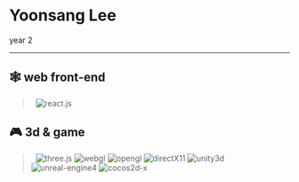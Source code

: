 # Yoonsang Lee

year 2

---

## 🕸️ web front-end

> &nbsp;
> ![react.js][react.js-badge]
> &nbsp;

## 🎮 3d & game

> &nbsp;
> ![three.js][three.js-badge] ![webgl][webgl-badge] ![opengl][opengl-badge] ![directX11][directx11-badge]
> ![unity3d][unity3d-badge] ![unreal-engine4][unreal-engine4-badge] ![cocos2d-x][cocos2d-x-badge]
> &nbsp;

<!-- --- -->

<!-- ## Stats -->

<!-- ![olcw78's github stats][github-stats] -->

<!-- --- -->

<!-- ## Hits  -->
<!-- ![Hits][hits-link] -->

<!-- --- -->

<!-- Contacts -->
[mail-link]: https://img.shields.io/badge/protonmail-8B89CC?style=flat-square&badge=Protonmail&badgeColor=white&link=mailto:highp0912@pm.me

<!-- Résumé link -->
[resume-in-korean]: https://www.notion.so/0d936c807bdd4cdeb0a5c420ecaa7da5

<!-- language -->
[javascript-badge]: https://img.shields.io/badge/javascript-F7DF1E?logo=javascript&logoColor=white "javascript badge alt"
[typescript-badge]: https://img.shields.io/badge/typescript-3178C6?logo=typescript&logoColor=white "typescript badge alt"
[c-badge]: https://img.shields.io/badge/C-A8B9CC "c badge alt"
[c++-badge]: https://img.shields.io/badge/C++-00599C "c++ badge alt" 
[c#-badge]: https://img.shields.io/badge/csharp-239120 "c# badge alt"

<!-- skill: web front-end -->
[react.js-badge]: https://img.shields.io/badge/react-61DAFB?logo=react&logoColor=white "react.js badge alt"
[next.js-badge]: https://img.shields.io/badge/next-61DAFB?logo=next&logoColor=white "next.js badge alt"

<!-- skill: web back-end -->
[node.js-badge]: https://img.shields.io/badge/node.js-339933?badge=node.js&badgeColor=white "node.js badge alt"
[express.js-badge]: https://img.shields.io/badge/express.js-000000?badge=express&badgeColor=white "express.js badge alt"

<!-- skill: mobile app front-end -->
[react-native-badge]: https://img.shields.io/badge/reactnative-61DAFB?logo=react&logoColor=white "react-native badge alt"

<!-- skill: 3d & game -->
[three.js-badge]: https://img.shields.io/badge/three.js-000000?badge=three.js&badgeColor=white "three.js badge alt"
[webgl-badge]: https://img.shields.io/badge/webGL-990000?&logo=webgl&logoColor=white "webgl badge alt"
[opengl-badge]: https://img.shields.io/badge/openGL-5586A4?&logo=opengl&logoColor=white "opengl badge alt"
[directx11-badge]: https://img.shields.io/badge/directX11-00599C "directx 11 badge alt"
[unity3d-badge]: https://img.shields.io/badge/unity3d-000000?logo=unity&logoColor=white "unity3d badge alt"
[unreal-engine4-badge]: https://img.shields.io/badge/Unreal_Engine4-313131 "unreal engine 4 badge alt"
[cocos2d-x-badge]: https://img.shields.io/badge/cocos2dx-313131?logo=cocos "cocos2dx badget alt"

<!-- github stats -->
[github-stats]: https://github-readme-stats.vercel.app/api?username=olcw78&show_icons=true

[hits-link]: https://hits.seeyoufarm.com/api/count/incr/badge.svg?url=https%3A%2F%2Fgithub.com%2Folcw78%2Fhit-counter&count_bg=%23FF00E7&title_bg=%2300B5D5&icon=verizon.svg&icon_color=%23000000&title=Hits&edge_flat=false(https://hits.seeyoufarm.com)
